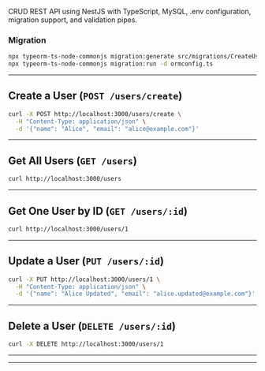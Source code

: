 CRUD REST API using NestJS with TypeScript, MySQL, .env configuration, migration support, and validation pipes.


### Migration
```bash
npx typeorm-ts-node-commonjs migration:generate src/migrations/CreateUserTable -d ormconfig.ts
npx typeorm-ts-node-commonjs migration:run -d ormconfig.ts
```

---

## Create a User (`POST /users/create`)
```bash
curl -X POST http://localhost:3000/users/create \
  -H "Content-Type: application/json" \
  -d '{"name": "Alice", "email": "alice@example.com"}'
```

---

## Get All Users (`GET /users`)
```bash
curl http://localhost:3000/users
```

---

## Get One User by ID (`GET /users/:id`)
```bash
curl http://localhost:3000/users/1
```

---

## Update a User (`PUT /users/:id`)
```bash
curl -X PUT http://localhost:3000/users/1 \
  -H "Content-Type: application/json" \
  -d '{"name": "Alice Updated", "email": "alice.updated@example.com"}'
```

---

## Delete a User (`DELETE /users/:id`)
```bash
curl -X DELETE http://localhost:3000/users/1
```

---

---
